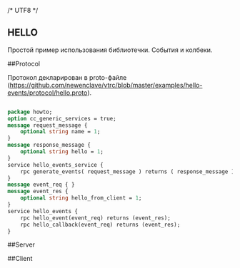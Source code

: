 ﻿/* UTF8 */

## HELLO


Простой пример использования библиотечки. События и колбеки.


##Protocol 

Протокол декларирован в proto-файле (https://github.com/newenclave/vtrc/blob/master/examples/hello-events/protocol/hello.proto). 

```protobuf

package howto;
option cc_generic_services = true;
message request_message {
    optional string name = 1;
}
message response_message {
    optional string hello = 1;
}
service hello_events_service {
    rpc generate_events( request_message ) returns ( response_message );
}
message event_req { }
message event_res {
    optional string hello_from_client = 1;
}
service hello_events {
    rpc hello_event(event_req) returns (event_res);
    rpc hello_callback(event_req) returns (event_res);
}
```


##Server 

##Client














